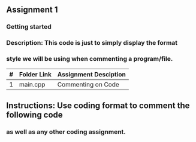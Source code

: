 ## Assignment 1
### Getting started

### Description: This code is just to simply display the format 
### style we will be using when commenting a program/file.

|   #   | Folder Link | Assignment Desciption |
| :---: | ----------- | --------------------- |
|   1   | main.cpp    | Commenting on Code    |

## Instructions: Use coding format to comment the following code
### as well as any other coding assignment.
